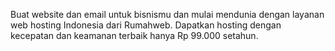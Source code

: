 Buat website dan email untuk bisnismu dan mulai mendunia dengan layanan web hosting Indonesia dari Rumahweb. Dapatkan hosting dengan kecepatan dan keamanan terbaik hanya Rp 99.000 setahun.